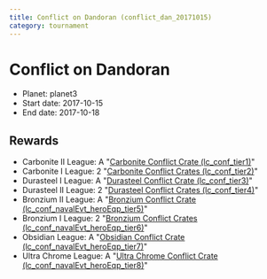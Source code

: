 ```yaml
---
title: Conflict on Dandoran (conflict_dan_20171015)
category: tournament
---
```

# Conflict on Dandoran

  * Planet: planet3
  * Start date: 2017-10-15
  * End date: 2017-10-18

## Rewards

  * Carbonite II League: A "[Carbonite Conflict Crate (lc_conf_tier1)](lc_conf_tier1.html)"
  * Carbonite I League: 2 "[Carbonite Conflict Crates (lc_conf_tier2)](lc_conf_tier2.html)"
  * Durasteel I League: A "[Durasteel Conflict Crate (lc_conf_tier3)](lc_conf_tier3.html)"
  * Durasteel II League: 2 "[Durasteel Conflict Crates (lc_conf_tier4)](lc_conf_tier4.html)"
  * Bronzium II League: A "[Bronzium Conflict Crate (lc_conf_navalEvt_heroEqp_tier5)](lc_conf_navalEvt_heroEqp_tier5.html)"
  * Bronzium I League: 2 "[Bronzium Conflict Crates (lc_conf_navalEvt_heroEqp_tier6)](lc_conf_navalEvt_heroEqp_tier6.html)"
  * Obsidian League: A "[Obsidian Conflict Crate (lc_conf_navalEvt_heroEqp_tier7)](lc_conf_navalEvt_heroEqp_tier7.html)"
  * Ultra Chrome League: A "[Ultra Chrome Conflict Crate (lc_conf_navalEvt_heroEqp_tier8)](lc_conf_navalEvt_heroEqp_tier8.html)"

